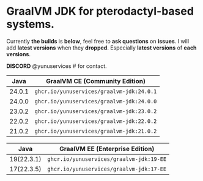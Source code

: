 # GraalVM JDK for pterodactyl-based systems.

Currently **the builds** is **below**, feel free to **ask questions** on **issues**. I will add **latest versions** when they **dropped**.
Especially **latest versions** of **each versions**.

**DISCORD** @yunuservices # for contact.

|  Java  | GraalVM CE (Community Edition)          |
|--------|-----------------------------------------|
| 24.0.1 |`ghcr.io/yunuservices/graalvm-jdk:24.0.1`|
| 24.0.0 |`ghcr.io/yunuservices/graalvm-jdk:24.0.0`|
| 23.0.2 |`ghcr.io/yunuservices/graalvm-jdk:23.0.2`|
| 22.0.2 |`ghcr.io/yunuservices/graalvm-jdk:22.0.2`|
| 21.0.2 |`ghcr.io/yunuservices/graalvm-jdk:21.0.2`|

|    Java    | GraalVM EE (Enterprise Edition)        |
|------------|----------------------------------------|
| 19(22.3.1) |`ghcr.io/yunuservices/graalvm-jdk:19-EE`|
| 17(22.3.5) |`ghcr.io/yunuservices/graalvm-jdk:17-EE`|